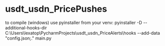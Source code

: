 # usdt_usdn_PricePushes


to compile (windows) use pyinstaller from your venv:
pyinstaller -D --additional-hooks-dir C:\Users\lexatop\PycharmProjects\usdt_usdn_PriceAlerts\hooks --add-data "config.json;." main.py
